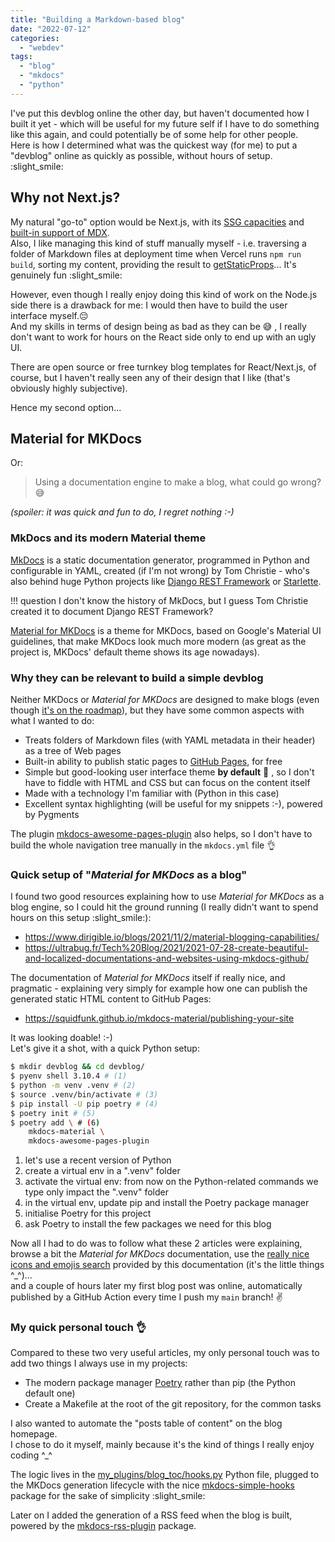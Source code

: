 ```yaml
---
title: "Building a Markdown-based blog"
date: "2022-07-12"
categories:
  - "webdev"
tags:
  - "blog"
  - "mkdocs"
  - "python"
---
```


I've put this devblog online the other day, but haven't documented how I built it yet - 
which will be useful for my future self if I have to do something like this again, and could 
potentially be of some help for other people.    
Here is how I determined what was the quickest way (for me) to put a "devblog"
online as quickly as possible, without hours of setup. :slight_smile:

## Why not Next.js?

My natural "go-to" option would be Next.js, with its [SSG capacities](https://nextjs.org/docs/basic-features/pages#static-generation-with-data)
and [built-in support of MDX](https://nextjs.org/docs/advanced-features/using-mdx).  
Also, I like managing this kind of stuff manually myself - i.e. traversing a folder of Markdown files
at deployment time when Vercel runs `npm run build`, sorting my content, providing the result to 
[getStaticProps](https://nextjs.org/docs/basic-features/data-fetching/get-static-props)... It's genuinely fun :slight_smile:

However, even though I really enjoy doing this kind of work on the Node.js side there is a drawback for me:
I would then have to build the user interface myself.:pensive:  
And my skills in terms of design being as bad as they can be :sweat_smile: , I really don't want to
work for hours on the React side only to end up with an ugly UI.

There are open source or free turnkey blog templates for React/Next.js, of course, but I haven't really 
seen any of their design that I like (that's obviously highly subjective).

Hence my second option...

## Material for MKDocs

Or:
> Using a documentation engine to make a blog, what could go wrong? :sweat_smile:

_(spoiler: it was quick and fun to do, I regret nothing :-)_

### MkDocs and its modern Material theme

[MkDocs](https://www.mkdocs.org/) is a static documentation generator, programmed in Python and configurable in YAML,
created (if I'm not wrong) by Tom Christie - who's also behind huge Python projects like 
[Django REST Framework](https://www.django-rest-framework.org/) or [Starlette](https://www.starlette.io/).   

!!! question
    I don't know the history of MkDocs, but I guess Tom Christie created it to document Django REST Framework?
  
[Material for MKDocs](https://squidfunk.github.io/mkdocs-material/) is a theme for MKDocs, based on Google's
Material UI guidelines, that make MKDocs look much more modern 
(as great as the project is, MKDocs' default theme shows its age nowadays).

### Why they can be relevant to build a simple devblog

Neither MKDocs or _Material for MKDocs_ are designed to make blogs (even though [it's on the roadmap](https://squidfunk.github.io/mkdocs-material/insiders/?h=blog#12000-piri-piri)),
but they have some common aspects with what I wanted to do:

 - Treats folders of Markdown files (with YAML metadata in their header) as a tree of Web pages
 - Built-in ability to publish static pages to [GitHub Pages](https://pages.github.com/), for free
 - Simple but good-looking user interface theme **by default** :art: , so I don't have to fiddle with HTML and CSS but
   can focus on the content itself 
 - Made with a technology I'm familiar with (Python in this case)
 - Excellent syntax highlighting (will be useful for my snippets :-), powered by Pygments

The plugin [mkdocs-awesome-pages-plugin](https://github.com/lukasgeiter/mkdocs-awesome-pages-plugin) also helps,
so I don't have to build the whole navigation tree manually in the `mkdocs.yml` file :ok_hand:

### Quick setup of "_Material for MKDocs_ as a blog" 

I found two good resources explaining how to use _Material for MKDocs_ as a blog engine, so I could hit the ground
running (I really didn't want to spend hours on this setup :slight_smile:):

 - https://www.dirigible.io/blogs/2021/11/2/material-blogging-capabilities/
 - https://ultrabug.fr/Tech%20Blog/2021/2021-07-28-create-beautiful-and-localized-documentations-and-websites-using-mkdocs-github/

The documentation of _Material for MKDocs_ itself if really nice, and pragmatic - 
explaining very simply for example how one can publish the generated static HTML content to GitHub Pages:

 - https://squidfunk.github.io/mkdocs-material/publishing-your-site

It was looking doable! :-)  
Let's give it a shot, with a quick Python setup:
``` bash
$ mkdir devblog && cd devblog/
$ pyenv shell 3.10.4 # (1) 
$ python -m venv .venv # (2)
$ source .venv/bin/activate # (3)
$ pip install -U pip poetry # (4)
$ poetry init # (5)
$ poetry add \ # (6)
    mkdocs-material \
    mkdocs-awesome-pages-plugin
```

1. let's use a recent version of Python 
2. create a virtual env in a ".venv" folder
3. activate the virtual env: from now on the Python-related commands we type only impact the ".venv" folder
4. in the virtual env, update pip and install the Poetry package manager
5. initialise Poetry for this project
6. ask Poetry to install the few packages we need for this blog

Now all I had to do was to follow what these 2 articles were explaining, browse a bit the 
_Material for MKDocs_ documentation, use the [really nice icons and emojis search](https://squidfunk.github.io/mkdocs-material/reference/icons-emojis/?h=emoji#search)
provided by this documentation (it's the little things ^_^)...  
and a couple of hours later my first blog post was online, automatically
published by a GitHub Action every time I push my `main` branch! :v:

### My quick personal touch :ok_hand:

Compared to these two very useful articles, my only personal touch was to add two things I always use in my projects:

 - The modern package manager [Poetry](https://python-poetry.org/) rather than pip (the Python default one)
 - Create a Makefile at the root of the git repository, for the common tasks

I also wanted to automate the "posts table of content" on the blog homepage.  
I chose to do it myself, mainly because it's the kind of things I really enjoy coding ^_^  

The logic lives in the [my_plugins/blog_toc/hooks.py](https://github.com/DrBenton/devblog/blob/main/my_plugins/blog_toc/hooks.py) 
Python file, plugged to the MKDocs generation lifecycle with the nice 
[mkdocs-simple-hooks](https://github.com/aklajnert/mkdocs-simple-hooks) 
package for the sake of simplicity :slight_smile:

Later on I added the generation of a RSS feed when the blog is built, powered by the
[mkdocs-rss-plugin](https://guts.github.io/mkdocs-rss-plugin/) package.
